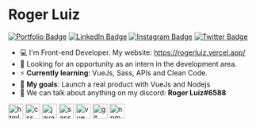 # Roger Luiz

[![Portfolio Badge](https://img.shields.io/badge/Portfolio-%23262626.svg?&style=flat-square&logo=dependabot&logoColor=white)](https://gist.github.com/abantes/94eb77e77ed3edbe4e6ed02b50fe5a12) 
[![LinkedIn Badge](https://img.shields.io/badge/-LinkedIn-blue?style=flat-square&logo=Linkedin&logoColor=white&link=https://www.linkedin.com/in/roger-luiz/)](https://www.linkedin.com/in/roger-luiz/) 
[![Instagram Badge](https://img.shields.io/badge/instagram-%23E4405F.svg?&style=flat-square&logo=instagram&logoColor=white)](https://www.instagram.com/rogerluiz.dev/) 
[![Twitter Badge](https://img.shields.io/badge/-Twitter-1ca0f1?style=flat-square&labelColor=1ca0f1&logo=twitter&logoColor=white&link=https://twitter.com/rogerluizz)](https://twitter.com/rogerluizz)

- :computer: I'm Front-end Developer. My website: https://rogerluiz.vercel.app/
- :eyes: Looking for an opportunity as an intern in the development area.
- :zap: __Currently learning__: VueJs, Sass, APIs and Clean Code.
- :rocket: __My goals__: Launch a real product with VueJs and Nodejs
- :speech_balloon: We can talk about anything on my discord: __Roger Luiz#6588__

<p align="left">
  <img src="https://user-images.githubusercontent.com/49411316/121476113-a7122f00-c99c-11eb-83c2-ef84807de558.png" alt="html" width="30" height="30"/>
  <img src="https://user-images.githubusercontent.com/49411316/121476108-a5e10200-c99c-11eb-89ad-658ce446f8d3.png" alt="css" width="30" height="30"/>
  <img src="https://user-images.githubusercontent.com/49411316/121476117-a7aac580-c99c-11eb-91a6-9cabb28eedd1.png" alt="javascript" width="30" height="30"/> 
  <img src="https://user-images.githubusercontent.com/49411316/121513773-9cb65c00-c9c1-11eb-8419-6d82adbcef2c.png" alt="sass" width="30" height="30"/>
  <img src="https://user-images.githubusercontent.com/49411316/121476099-a4afd500-c99c-11eb-82e2-f8232c5ed68b.png" alt="vue" width="30" height="30"/>
  <img src="https://user-images.githubusercontent.com/49411316/121476125-a8dbf280-c99c-11eb-99ec-47740f0ba96d.png" alt="git" width="30" height="30"/>
  <img src="https://user-images.githubusercontent.com/49411316/121476111-a6799880-c99c-11eb-827e-3daee400719d.png" alt="npm" width="30" height="30"/>
</p>
